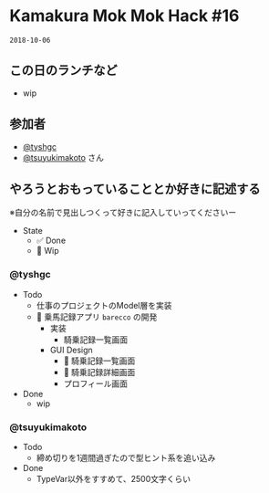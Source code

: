 # Kamakura Mok Mok Hack #16

`2018-10-06`

## この日のランチなど
- wip


## 参加者

- [@tyshgc](http://twitter.com/tyshgc)
- [@tsuyukimakoto](https://twitter.com/everes) さん


## やろうとおもっていることとか好きに記述する
※自分の名前で見出しつくって好きに記入していってくださいー

- State
  - ✅ Done
  - 🚧 Wip

### @tyshgc

- Todo
  - 仕事のプロジェクトのModel層を実装
  - 🚧 乗馬記録アプリ `barecco` の開発
    - 実装
      - 騎乗記録一覧画面
    - GUI Design
      - 🚧 騎乗記録一覧画面
      - 🚧 騎乗記録詳細画面
      - プロフィール画面
- Done
  - wip

### @tsuyukimakoto

- Todo
  - 締め切りを1週間過ぎたので型ヒント系を追い込み
- Done
  - TypeVar以外をすすめて、2500文字くらい
